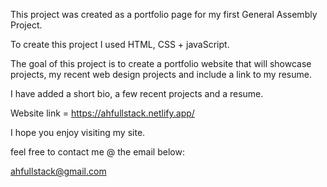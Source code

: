 This project was created as a portfolio page for my first General Assembly Project.

To create this project I used HTML, CSS + javaScript.

The goal of this project is to create a portfolio website that will showcase projects, my recent web design projects and include a link to my resume.

I have added a short bio, a few recent projects and a resume. 


Website link = https://ahfullstack.netlify.app/

I hope you enjoy visiting my site.

feel free to contact me @ the email below:

ahfullstack@gmail.com 